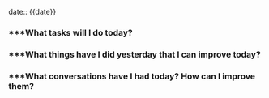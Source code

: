 date:: {{date}}

### ***What tasks will I do today?


### ***What things have I did yesterday that I can improve today?


### ***What conversations have I had today? How can I improve them?

